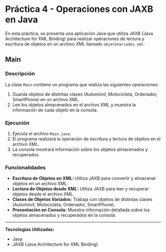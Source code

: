 # Práctica 4 - Operaciones con JAXB en Java

En esta práctica, se presenta una aplicación Java que utiliza JAXB (Java Architecture for XML Binding) para realizar
operaciones de lectura y escritura de objetos en un archivo XML llamado `objetoVariados.xml`.

## Main

### Descripción

La clase `Main` contiene un programa que realiza las siguientes operaciones:

1. Guarda objetos de distintas clases (Automóvil, Motocicleta, Ordenador, SmartPhone) en un archivo XML.
2. Lee los objetos almacenados en el archivo XML y muestra la información de cada objeto en la consola.

### Ejecución

1. Ejecuta el archivo `Main.java`.
2. El programa realizará la operación de escritura y lectura de objetos en el archivo XML.
3. La consola mostrará información sobre los objetos almacenados y recuperados.

### Funcionalidades

- **Escritura de Objetos en XML:** Utiliza JAXB para convertir y almacenar objetos en un archivo XML.
- **Lectura de Objetos desde XML:** Utiliza JAXB para leer y recuperar objetos desde el archivo XML.
- **Clases de Objetos Variados:** Trabaja con objetos de distintas clases (Automóvil, Motocicleta, Ordenador,
  SmartPhone).
- **Presentación en Consola:** Muestra información detallada sobre los objetos almacenados y recuperados en la consola.

---

**Tecnologías Utilizadas:**

- Java
- JAXB (Java Architecture for XML Binding)

